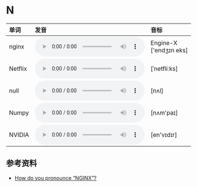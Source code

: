 
# N

| 单词  | 发音 | 音标 |
| :-- | :-- | :-- |
| nginx | <audio :src="$withBase('/audio/nginx.mp3')" controls="controls" controlslist="nodownload"></audio> | Engine-X ['endʒɪn eks] |
| Netflix | <audio :src="$withBase('/audio/Netflix.mp3')" controls="controls" controlslist="nodownload"></audio> | [ˈnetfliːks] |
| null | <audio :src="$withBase('/audio/null.mp3')" controls="controls" controlslist="nodownload"></audio> | [nʌl] |
| Numpy | <audio :src="$withBase('/audio/Numpy.mp3')" controls="controls" controlslist="nodownload"></audio> | [nʌm'paɪ] |
| NVIDIA | <audio :src="$withBase('/audio/NVIDIA.mp3')" controls="controls" controlslist="nodownload"></audio> | [en'vɪdɪr] |

## 参考资料

- [How do you pronounce “NGINX”?](https://www.nginx.com/resources/wiki/community/faq/)
